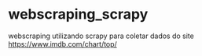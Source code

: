 # webscraping_scrapy
webscraping utilizando scrapy para coletar dados do site https://www.imdb.com/chart/top/
